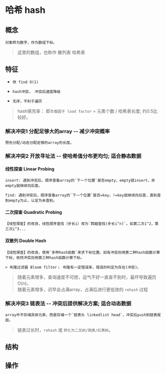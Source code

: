 # 哈希 hash

## 概念

    对象转为数字，作为数组下标。

> 这里的数组，也称作 散列表 哈希表

## 特征

- `快 find O(1)`

- `hash冲突， 冲突后速度降级`

- `无序，不利于遍历`

> hash填充率： 即`负载因子 load factor` = 元素个数 / 哈希表长度; 约0.5比较好。

### 解决冲突1 分配足够大的array -- 减少冲突概率

    预先分配/动态分配足够的array的长度。

### 解决冲突2 开放寻址法 -- 使哈希值分布更均匀; 适合静态数据

#### 线性探查 Linear Probing

    insert: 遇到冲突后，顺序查看array的`下一个位置`是否empty，empty就insert，非empty就继续向后查。

    find: 遇到冲突后，顺序查看array的`下一个位置`是否=key，!=key就继续向后查，直到查到empty为止，认定为未查到。

#### 二次探查 Quadratic Probing

    【线性探查】的改良，线性顺序查找（步长i）改为`跨越查找(步长i^n)`。如第二次i^2，第三次i^3...

#### 双散列 Double Hash

    【线性探查】的改良，使用`多种hash函数`来求下标位置。如有冲突则用第二种hash函数计算下标，依然冲突则用第三种hash函数计算下标。

    > 布隆过滤器 Bloom filter； 布隆有一定错误率，错误的判定为存在(冲突)。

> 随着元素增多，查询速度不可控，运气不好一直查不到时，最坏导致遍历 O(n)。  
> 随着元素增多，迟早会占满array，占满后进行更低效的 `rehash` 过程

### 解决冲突3 链表法 -- 冲突后提供解决方案; 适合动态数据

    array中不存储具体元素，而是存储一个`链表头 linkedlist head`，冲突后push到链表尾部。

> 链表过长时，`rehash` 或 `转化为二叉树/跳表/红黑树`。

## 结构

## 操作
